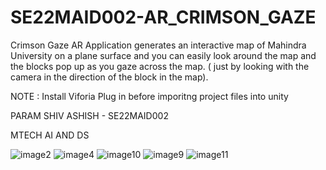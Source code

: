 # SE22MAID002-AR_CRIMSON_GAZE
Crimson Gaze AR Application generates an interactive map of Mahindra University on a plane surface and you can easily look around the map and the blocks pop up as you gaze across the map. ( just by looking with the camera in the direction of the block in the map). 

NOTE : Install Viforia Plug in before imporitng project files into unity

PARAM SHIV ASHISH - SE22MAID002

MTECH AI AND DS

![image2](https://github.com/ShivAshishCrimson/SE22MAID002-AR_CRIMSON_GAZE/assets/112803720/0eeb5178-0d9c-43bb-a052-3ff4426394bb)
![image4](https://github.com/ShivAshishCrimson/SE22MAID002-AR_CRIMSON_GAZE/assets/112803720/40976045-a554-48c9-93dd-3330f8932a7c)
![image10](https://github.com/ShivAshishCrimson/SE22MAID002-AR_CRIMSON_GAZE/assets/112803720/b94a85c7-dbaa-4da3-95c4-23aafaa973b9)
![image9](https://github.com/ShivAshishCrimson/SE22MAID002-AR_CRIMSON_GAZE/assets/112803720/25a25d15-26ac-4011-a6a9-2e3a52291dd3)
![image11](https://github.com/ShivAshishCrimson/SE22MAID002-AR_CRIMSON_GAZE/assets/112803720/9a3be289-2801-47fd-8d50-c30adfbf761d)

